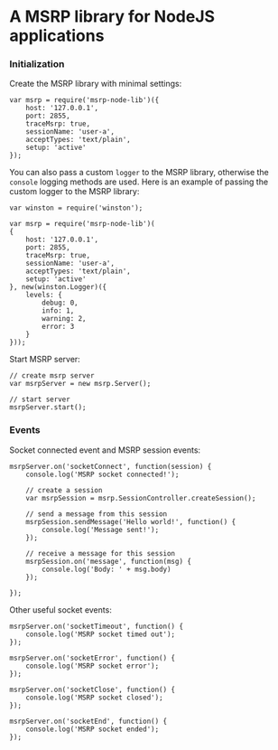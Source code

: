 # A MSRP library for NodeJS applications

### Initialization

Create the MSRP library with minimal settings:
```
var msrp = require('msrp-node-lib')({
    host: '127.0.0.1',
    port: 2855,
    traceMsrp: true,
    sessionName: 'user-a',
    acceptTypes: 'text/plain',
    setup: 'active'
});
```

You can also pass a custom `logger` to the MSRP library, otherwise the `console` logging methods are used. Here is an example of passing the custom logger to the MSRP library:
```
var winston = require('winston');

var msrp = require('msrp-node-lib')(
{
    host: '127.0.0.1',
    port: 2855,
    traceMsrp: true,
    sessionName: 'user-a',
    acceptTypes: 'text/plain',
    setup: 'active'
}, new(winston.Logger)({
    levels: {
        debug: 0,
        info: 1,
        warning: 2,
        error: 3
    }
}));
```


Start MSRP server:
```
// create msrp server
var msrpServer = new msrp.Server();

// start server
msrpServer.start();
```

### Events

Socket connected event and MSRP session events:
```
msrpServer.on('socketConnect', function(session) {
    console.log('MSRP socket connected!');
    
    // create a session
    var msrpSession = msrp.SessionController.createSession();

    // send a message from this session
    msrpSession.sendMessage('Hello world!', function() {
    	console.log('Message sent!');
    });

    // receive a message for this session
    msrpSession.on('message', function(msg) {
    	console.log('Body: ' + msg.body)
    });

});
```


Other useful socket events:
```
msrpServer.on('socketTimeout', function() {
	console.log('MSRP socket timed out');
});

msrpServer.on('socketError', function() {
	console.log('MSRP socket error');
});

msrpServer.on('socketClose', function() {
	console.log('MSRP socket closed');
});

msrpServer.on('socketEnd', function() {
	console.log('MSRP socket ended');
});
 ```

